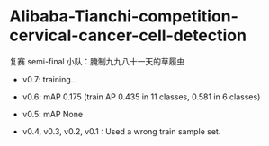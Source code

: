 # Alibaba-Tianchi-competition-cervical-cancer-cell-detection
复赛 semi-final 小队：腌制九九八十一天的草履虫

- v0.7: training...

- v0.6: mAP 0.175 (train AP 0.435 in 11 classes, 0.581 in 6 classes)

- v0.5: mAP None

- v0.4, v0.3, v0.2, v0.1 : Used a wrong train sample set.
